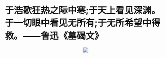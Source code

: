 # 于浩歌狂热之际中寒;于天上看见深渊。于一切眼中看见无所有;于无所希望中得救。——鲁迅《墓碣文》
<div align=center><img src="https://s1.ax1x.com/2020/09/23/wX2lY8.jpg"/></div>
